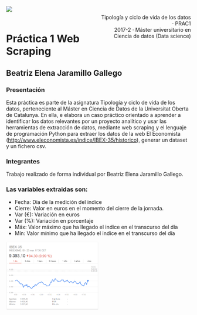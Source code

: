 <div style="width: 100%; clear: both;">
<div style="float: left; width: 50%;">
<img src="http://www.uoc.edu/portal/_resources/common/imatges/marca_UOC/UOC_Masterbrand.jpg", align="left">
</div>
<div style="float: right; width: 50%;">
<p style="margin: 0; padding-top: 22px; text-align:right;">Tipología y ciclo de vida de los datos · PRAC1</p>
<p style="margin: 0; text-align:right;">2017-2 · Máster universitario en Ciencia de datos (Data science)</p>
</div>
</div>
<div style="width:100%;">&nbsp;</div>

# Práctica 1 Web Scraping
## Beatriz Elena Jaramillo Gallego

### Presentación

Esta práctica es parte de la asignatura Tipología y ciclo de vida de los datos, perteneciente al Máster en Ciencia de Datos de la Universitat Oberta de Catalunya. En ella, e elabora un caso práctico orientado a aprender a identificar los datos
relevantes por un proyecto analítico y usar las herramientas de extracción de datos, mediante web scraping y el lenguaje de programación Python para extraer los datos de la web El Economista (http://www.eleconomista.es/indice/IBEX-35/historico), generar un dataset y un fichero csv.

### Integrantes
Trabajo realizado de forma individual por Beatriz Elena Jaramillo Gallego.

### Las variables extraidas son: 
  - Fecha: Dia de la medición del indice
  - Cierre: Valor en euros en el momento del cierre de la jornada.
  - Var (€): Variación en euros
  - Var (%): Variación en porcentaje
  - Máx: Valor máximo que ha llegado el indice en el transcurso del día	
  - Mín: Valor mínimo que ha llegado el indice en el transcurso del día	

<div style="width: 100%; clear: both;">
<div style="float: left; width: 50%;">
<img src="https://github.com/betitajara/Practica/blob/master/ibex35.PNG", align="left">
</div>
